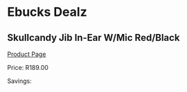 
# Ebucks Dealz
## Skullcandy Jib In-Ear W/Mic Red/Black
[Product Page](https://www.ebucks.com/web/shop/productSelected.do?prodId=1061130019&catId=1048640943)

Price: R189.00

Savings: 


	